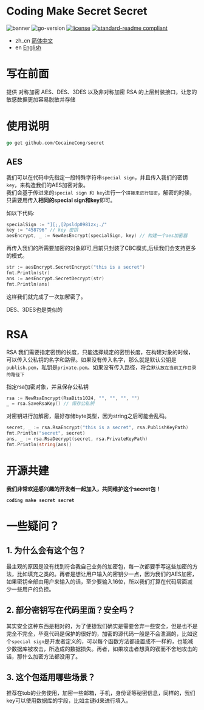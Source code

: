 # Coding Make Secret Secret

![banner](https://img.shields.io/aur/maintainer/secret)
![go-version](https://img.shields.io/github/go-mod/go-version/CocaineCong/secret)
[![license](https://img.shields.io/github/license/CocaineCong/secret.svg)](LICENSE)
[![standard-readme compliant](https://img.shields.io/badge/readme%20style-standard-brightgreen.svg?style=flat-square)](https://github.com/RichardLitt/standard-readme)

- zh_cn [简体中文](README.md)
- en [English](README.EN.md)

# 写在前面
提供 对称加密 AES、DES、3DES 以及非对称加密 RSA 的上层封装接口，让您的敏感数据更加容易脱敏并存储

# 使用说明
```go
go get github.com/CocaineCong/secret
```

## AES
我们可以在代码中先指定一段特殊字符串`special sign`，并且传入我们的密钥`key`，来构造我们的AES加密对象。\
我们会基于传进来的` special sign 和 key `进行一个`拼接来进行加密`，解密的时候，只需要用传入**相同的special sign和key**即可。

如以下代码:

```go
specialSign := "][;,[2psldp0981zx;./"
key := "458796" // key 密钥
aesEncrypt, _ := NewAesEncrypt(specialSign, key) // 构建一个aes加密器
```

再传入我们的所需要加密的对象即可,目前只封装了CBC模式,后续我们会支持更多的模式。

```go
str := aesEncrypt.SecretEncrypt("this is a secret")
fmt.Println(str)
ans := aesEncrypt.SecretDecrypt(str)
fmt.Println(ans)
```

这样我们就完成了一次加解密了。

DES、3DES也是类似的

# RSA

RSA 我们需要指定密钥的长度，只能选择规定的密钥长度，在构建对象的时候，可以传入公私钥的名字和路径。如果没有传入名字，那么就是默认公钥是`publish.pem`，私钥是`private.pem`。如果没有传入路径，将会`默认放在当前工作目录的路径下`

指定rsa加密对象，并且保存公私钥

```go
rsa := NewRsaEncrypt(RsaBits1024, "", "", "", "")
_ = rsa.SaveRsaKey() // 保存公私钥
```

对密钥进行加解密，最好存储byte类型，因为string之后可能会乱码。

```go
secret, _ := rsa.RsaEncrypt("this is a secret", rsa.PublishKeyPath)
fmt.Println("secret", secret)
ans, _ := rsa.RsaDecrypt(secret, rsa.PrivateKeyPath)
fmt.Println(string(ans))
```

# 开源共建

**我们非常欢迎感兴趣的开发者一起加入，共同维护这个secret包！**

**`coding make secret secret`**


# 一些疑问？
## 1. 为什么会有这个包？
最主观的原因是没有找到符合我自己业务的加密包，每一次都要手写这些加密的方法，比如填充之类的。再者是想让用户输入的密钥少一点，因为我们的AES加密，如果密钥全部由用户来输入的话，至少要输入16位，所以我们打算在代码层面减少一些用户的负担。

## 2. 部分密钥写在代码里面？安全吗？
其实安全这种东西是相对的，为了便捷我们确实是需要舍弃一些安全，但是也不是完全不完全，毕竟代码是保护的很好的，加密的源代码一般是不会泄漏的，比如这个`special sign`是开发者定义的，可以每个函数方法都设置成不一样的，也能减少数据库被攻击，所造成的数据损失。再者，如果攻击者想真的锲而不舍地攻击的话，那什么加密方法都没用了。

## 3. 这个包适用哪些场景？
推荐在tob的业务使用，加密一些邮箱，手机，身份证等秘密信息，同样的，我们key可以使用数据库的字段，比如主键id来进行填入。


